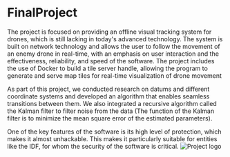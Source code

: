 # FinalProject
The project is focused on providing an offline visual tracking system for drones, which is still lacking in today's advanced technology. The system is built on network technology and allows the user to follow the movement of an enemy drone in real-time, with an emphasis on user interaction and the effectiveness, reliability, and speed of the software. The project includes the use of Docker to build a tile server handle, allowing the program to generate and serve map tiles for real-time visualization of drone movement

As part of this project, we conducted research on datums and different coordinate systems and developed an algorithm that enables seamless transitions between them. We also integrated a recursive algorithm called the Kalman filter to filter noise from the data (The function of the Kalman filter is to minimize the mean square error of the estimated parameters).

One of the key features of the software is its high level of protection, which makes it almost unhackable. This makes it particularly suitable for entities like the IDF, for whom the security of the software is critical.
![Project logo](/images/logo.png "My Project")
